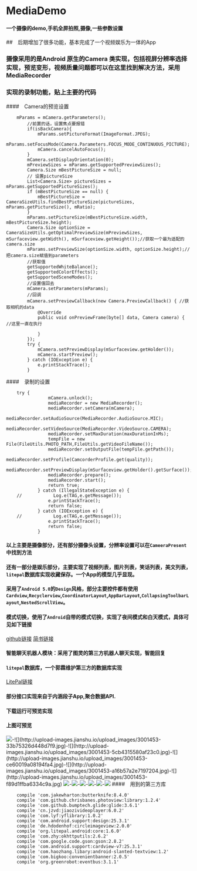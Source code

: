 # MediaDemo
#### 一个摄像的demo,手机全屏拍照,摄像,一些参数设置
##　后期增加了很多功能，基本完成了一个视频娱乐为一体的App
### 摄像采用的是Android 原生的Camera 类实现，包括视屏分辨率选择实现，预览变形，视频质量问题都可以在这里找到解决方法，采用MediaRecorder
### 实现的录制功能，贴上主要的代码
####　Camera的预览设置 

        mParams = mCamera.getParameters();
            //前置的话，设置焦点要报错
            if(isBackCamera){
                mParams.setPictureFormat(ImageFormat.JPEG);
                mParams.setFocusMode(Camera.Parameters.FOCUS_MODE_CONTINUOUS_PICTURE);
                mCamera.cancelAutoFocus();
            }
            mCamera.setDisplayOrientation(0);
            mPreviewSizes = mParams.getSupportedPreviewSizes();
            Camera.Size mBestPictureSize = null;
            // 设置pictureSize
            List<Camera.Size> pictureSizes = mParams.getSupportedPictureSizes();
            if (mBestPictureSize == null) {
                mBestPictureSize = CameraSizeUtils.findBestPictureSize(pictureSizes, mParams.getPictureSize(), mRatio);
            }
            mParams.setPictureSize(mBestPictureSize.width, mBestPictureSize.height);
            Camera.Size optionSize = CameraSizeUtils.getOptimalPreviewSize(mPreviewSizes, mSurfaceview.getWidth(), mSurfaceview.getHeight());//获取一个最为适配的camera.size
            mParams.setPreviewSize(optionSize.width, optionSize.height);//把camera.size赋值到parameters
            //获取值
            getSupportedWhiteBalance();
            getSupportedColorEffects();
            getSupportedSceneModes();
            //设置值回去
            mCamera.setParameters(mParams);
            //回调
            mCamera.setPreviewCallback(new Camera.PreviewCallback() { //获取相机的data
                @Override
                public void onPreviewFrame(byte[] data, Camera camera) {  //这里一直在执行
    
                }
            });
            try {
                mCamera.setPreviewDisplay(mSurfaceview.getHolder());
                mCamera.startPreview();
            } catch (IOException e) {
                e.printStackTrace();
            }
####　录制的设置

        try {
                    mCamera.unlock();
                    mediaRecorder = new MediaRecorder();
                    mediaRecorder.setCamera(mCamera);
                    mediaRecorder.setAudioSource(MediaRecorder.AudioSource.MIC);
                    mediaRecorder.setVideoSource(MediaRecorder.VideoSource.CAMERA);
                    mediaRecorder.setMaxDuration(maxDurationInMs);
                    tempFile = new File(FileUtils.PHOTO_PATH,FileUtils.getVideoFileName());
                    mediaRecorder.setOutputFile(tempFile.getPath());
                    mediaRecorder.setProfile(CamcorderProfile.get(quality));
                    mediaRecorder.setPreviewDisplay(mSurfaceview.getHolder().getSurface());
                    mediaRecorder.prepare();
                    mediaRecorder.start();
                    return true;
                } catch (IllegalStateException e) {
        //            Log.e(TAG,e.getMessage());
                    e.printStackTrace();
                    return false;
                } catch (IOException e) {
        //            Log.e(TAG,e.getMessage());
                    e.printStackTrace();
                    return false;
                }
#### 以上主要是摄像部分，还有部分摄像头设置，分辨率设置可以在`CameeraPresent`中找到方法
#### 还有一部分是娱乐部分，主要实现了视频列表，图片列表，笑话列表，美文列表，`litepal`数据库实现收藏保存。一个App的模型几乎显现。
#### 采用了`Android 5.0`的`Design`风格，部分主要控件都有使用`Cardview`,`Recyclerview`,`CoordinatorLayout`,`AppBarLayout`,`CollapsingToolbarLayout`,`NestedScrollView`。
#### 模式切换，使用了`Android`自带的模式切换，实现了夜间模式和白天模式，具体可见如下链接

[github链接](https://github.com/yukunkun/DayAndNight)
[简书链接](http://www.jianshu.com/p/f1c09e483b11)

#### 智能聊天机器人模块：采用了图灵的第三方机器人聊天实现，智能回复
#### `litepal`数据库，一个郭霖维护第三方的数据库实现
[LitePal链接](https://github.com/LitePalFramework/LitePal)

#### 部分接口实现来自于内涵段子App,聚合数据API.
#### 下载运行可预览实现
#### 上图可预览
![](http://upload-images.jianshu.io/upload_images/3001453-3a30ffd6b470dee7.jpg?)-![](http://upload-images.jianshu.io/upload_images/3001453-33b75326d448d7f9.jpg)-![](http://upload-images.jianshu.io/upload_images/3001453-5cb4315580af23c0.jpg)-![](http://upload-images.jianshu.io/upload_images/3001453-ce60019a08194fa4.jpg)-![](http://upload-images.jianshu.io/upload_images/3001453-a16b57a2e7197204.jpg)-![](http://upload-images.jianshu.io/upload_images/3001453-f89d1ffba6334c9a.jpg)
![](http://upload-images.jianshu.io/upload_images/3001453-17324ab400e72645.jpg)-![](http://upload-images.jianshu.io/upload_images/3001453-73cb4eb040476ea4.jpg)-![](http://upload-images.jianshu.io/upload_images/3001453-144428a649f48d44.jpg)-![](http://upload-images.jianshu.io/upload_images/3001453-c8d01c3518cdf204.jpg)-![](http://upload-images.jianshu.io/upload_images/3001453-5b8a7bfd73a53f7a.jpg)-![](http://upload-images.jianshu.io/upload_images/3001453-77068ddf42e34b9e.jpg)
####　用到的第三方库

        compile 'com.jakewharton:butterknife:8.4.0'
        compile 'com.github.chrisbanes.photoview:library:1.2.4'
        compile 'com.github.bumptech.glide:glide:3.6.1'
        compile 'cn.jzvd:jiaozivideoplayer:6.0.2'
        compile 'com.lyf:yflibrary:1.0.2'
        compile 'com.android.support:design:25.3.1'
        compile 'de.hdodenhof:circleimageview:2.0.0'
        compile 'org.litepal.android:core:1.6.0'
        compile 'com.zhy:okhttputils:2.6.2'
        compile 'com.google.code.gson:gson:2.8.2'
        compile 'com.android.support:cardview-v7:25.3.1'
        compile 'com.haozhang.libary:android-slanted-textview:1.2'
        compile 'com.bigkoo:convenientbanner:2.0.5'
        compile 'org.greenrobot:eventbus:3.1.1'











































